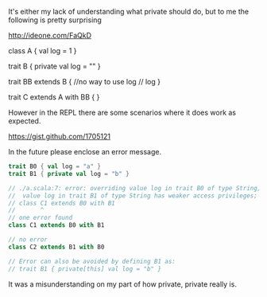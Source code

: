 It's either my lack of understanding what private should do, but to me the following is pretty surprising

http://ideone.com/FaQkD

  class A {
    val log = 1
  }

  trait B {
    private val log = ""
  }

  trait BB extends B {
    //no way to use log
//    log
  }

  trait C extends A with BB {
  }

However in the REPL there are some scenarios where it does work as expected.

https://gist.github.com/1705121

In the future please enclose an error message.
```scala
trait B0 { val log = "a" }
trait B1 { private val log = "b" }

// ./a.scala:7: error: overriding value log in trait B0 of type String;
//  value log in trait B1 of type String has weaker access privileges; it should not be private
// class C1 extends B0 with B1
//       ^
// one error found
class C1 extends B0 with B1

// no error
class C2 extends B1 with B0

// Error can also be avoided by defining B1 as:
// trait B1 { private[this] val log = "b" }
```
It was a misunderstanding on my  part of how private, private really is.
